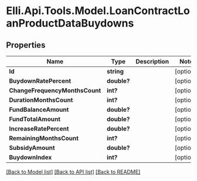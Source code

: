 # Elli.Api.Tools.Model.LoanContractLoanProductDataBuydowns
## Properties

Name | Type | Description | Notes
------------ | ------------- | ------------- | -------------
**Id** | **string** |  | [optional] 
**BuydownRatePercent** | **double?** |  | [optional] 
**ChangeFrequencyMonthsCount** | **int?** |  | [optional] 
**DurationMonthsCount** | **int?** |  | [optional] 
**FundBalanceAmount** | **double?** |  | [optional] 
**FundTotalAmount** | **double?** |  | [optional] 
**IncreaseRatePercent** | **double?** |  | [optional] 
**RemainingMonthsCount** | **int?** |  | [optional] 
**SubsidyAmount** | **double?** |  | [optional] 
**BuydownIndex** | **int?** |  | [optional] 

[[Back to Model list]](../README.md#documentation-for-models) [[Back to API list]](../README.md#documentation-for-api-endpoints) [[Back to README]](../README.md)

